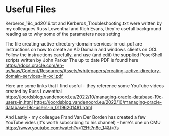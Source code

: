 # Useful Files
Kerberos_19c_ad2016.txt and Kerberos_Troubleshooting.txt were written by my colleagues Russ Lowenthal and Rich Evans, they're usefull background reading as to why some of the parameters nees setting

The file creating-active-directory-domain-services-in-oci.pdf are instructions on how to create an AD Domain and windows clients on OCI. Follow the instructions carefully, 
and use (and edit) the supplied PoserShell scripts written by John Parker
The up to date PDF is found here
https://docs.oracle.com/en-us/iaas/Content/Resources/Assets/whitepapers/creating-active-directory-domain-services-in-oci.pdf

Here are some links that I find useful - they reference some YouTube videos created by Russ Lowenthal
https://joordsblog.vandenoord.eu/2022/10/managing-oracle-database-19c-users-in.html
https://joordsblog.vandenoord.eu/2022/10/managing-oracle-database-19c-users-in_01196201481.html

And Lastly - my colleague Frand Van Der Borden has created a few YouTube vides (it's worth subscribing to his channel) - here's one on CMU
https://www.youtube.com/watch?v=12Ht7n8c_14&t=7s
